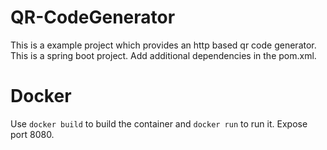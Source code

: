 # QR-CodeGenerator

This is a example project which provides an http based qr code generator.
This is a spring boot project. Add additional dependencies in the pom.xml.

# Docker 

Use `docker build` to build the container and `docker run` to run it. Expose port 8080.

